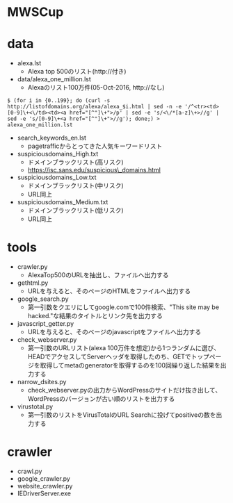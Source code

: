 # MWSCup

# data
* alexa.lst
    * Alexa top 500のリスト(http://付き)
* data/alexa\_one\_million.lst
    * Alexaのリスト100万件(05-Oct-2016, http://なし)
```
$ (for i in {0..199}; do (curl -s http://listofdomains.org/alexa/alexa_$i.html | sed -n -e '/^<tr><td>[0-9]\+<\/td><td><a href="[^"]\+">/p' | sed -e 's/<\/*[a-z]\+>//g' | sed -e 's/[0-9]\+<a href="[^"]\+">//g'); done;) > alexa_one_million.lst
```
* search\_keywords\_en.lst
    * pagetrafficからとってきた人気キーワードリスト
* suspiciousdomains\_High.txt
    * ドメインブラックリスト(高リスク)
    * https://isc.sans.edu/suspicious\_domains.html
* suspiciousdomains\_Low.txt
    * ドメインブラックリスト(中リスク)
    * URL同上
* suspiciousdomains\_Medium.txt
    * ドメインブラックリスト(低リスク)
    * URL同上

# tools
* crawler.py
    * AlexaTop500のURLを抽出し、ファイルへ出力する
* gethtml.py
    * URLを与えると、そのページのHTMLをファイルへ出力する
* google\_search.py
    * 第一引数をクエリにしてgoogle.comで100件検索、"This site may be hacked."な結果のタイトルとリンク先を出力する
* javascript\_getter.py
    * URLを与えると、そのベージのjavascriptをファイルへ出力する
* check\_webserver.py
    * 第一引数のURLリスト(alexa 100万件を想定)から1つランダムに選び、HEADでアクセスしてServerヘッダを取得したのち、GETでトップページを取得してmetaのgeneratorを取得するのを100回繰り返した結果を出力する
* narrow\_dsites.py
    * check\_webserver.pyの出力からWordPressのサイトだけ抜き出して、WordPressのバージョンが古い順のリストを出力する
* virustotal.py
    * 第一引数のリストをVirusTotalのURL Searchに投げてpositiveの数を出力する

# crawler
* crawl.py
* google_crawler.py
* website_crawler.py
* IEDriverServer.exe
